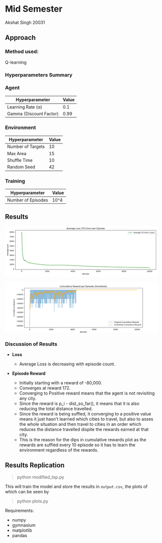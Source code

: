 # Mid Semester 
Akshat Singh 20031

## Approach

### Method used: 
Q-learning

### Hyperparameters Summary

### Agent

| Hyperparameter | Value |
|----------------|-------|
| Learning Rate (α) | 0.1 |
| Gamma (Discount Factor) | 0.99 |


### Environment

| Hyperparameter | Value |
|----------------|-------|
| Number of Targets | 10 |
| Max Area | 15 |
| Shuffle Time | 10 |
| Random Seed | 42 |

### Training

| Hyperparameter | Value |
|----------------|-------|
| Number of Episodes | 10^4 |

## Results


![Average_Loss](Average_Loss.png)

![Cumulative_Reward](Cumulative_Rewards.png)

### Discussion of Results

- **Loss** 
    - Average Loss is decreasing with episode count.

- **Episode Reward** 
    - Initially starting with a reward of -80,000. 
    - Converges at reward 172.
    - Converging to Positive reward means that the agent is not revisiting any city.
    - Since the reward is p_i  - dist_so_far(), it means that it is also reducing the total distance travelled.
    - Since the reward is being suffled, it converging to a positive value means it just hasn't learned which cities to travel, but also to asses the whole situation and then travel to cities in an order which reduces the distance travelled dispite the rewards earned at that city.
    - This is the reason for the dips in cumulative rewards plot as the rewards are suffled every 10 episode so it has to learn the environment regardless of the rewards.


## Results Replication
>python modified_tsp.py

This will train the model and store the results in ```output.csv```, the plots of which can be seen by 
>python plots.py

Requirements:
- numpy
- gymnasium
- matplotlib
- pandas